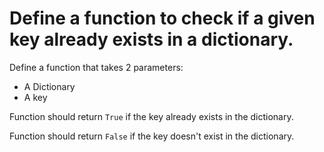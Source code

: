 # Define a function to check if a given key already exists in a dictionary.

Define a function that takes 2 parameters:
* A Dictionary
* A key

Function should return `True` if the key already exists in the dictionary.

Function should return `False` if the key doesn't exist in the dictionary.
